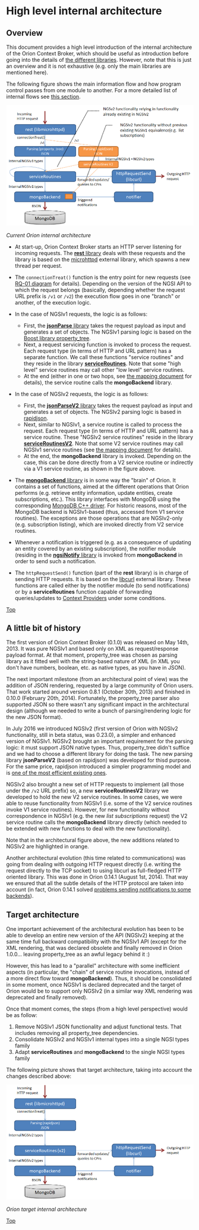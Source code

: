 # <a name="top"></a>High level internal architecture

## Overview

This document provides a high level introduction of the internal architecture of the Orion Context Broker, which should be useful as introduction before going into the details of [the different libraries](sourceCode.md). However, note that this is just an overview and it is not exhaustive (e.g. only the main libraries are mentioned here).

The following figure shows the main information flow and how program control passes from one module to another. For a more detailed list of internal flows see [this section](flowsIndex.md).

![Orion current internal architecture](images/current_architecture.png)

_Current Orion internal architecture_

* At start-up, Orion Context Broker starts an HTTP server listening for incoming requests. The [**rest** library](sourceCode.md#srclibrest) deals with these requests and the library is based on the [microhttpd](https://www.gnu.org/software/libmicrohttpd/) external library, which spawns a new thread per request.

* The `connectionTreat()` function is the entry point for new requests (see [RQ-01 diagram](sourceCode.md#flow-rq-01) for details). Depending on the version of the NGSI API to which the request belongs (basically, depending whether the request URL prefix is `/v1` or `/v2`) the execution flow goes in one "branch" or another, of the execution logic.

* In the case of NGSIv1 requests, the logic is as follows:
	* First, the [**jsonParse** library](sourceCode.md#srclibjsonparse) takes the request payload as input and generates a set of objects. The NGSIv1 parsing logic is based on the [Boost library property_tree](https://theboostcpplibraries.com/boost.propertytree).
	* Next, a request servicing function is invoked to process the request. Each request type (in terms of HTTP and URL pattern) has a separate function. We call these functions "service routines" and they reside in the library [**serviceRoutines**](sourceCode.md#srclibserviceroutines). Note that some "high level" service routines may call other "low level" service routines.
	* At the end (either in one or two hops, see [the mapping document](ServiceRoutines.txt) for details), the service routine calls the **mongoBackend** library.
* In the case of NGSIv2 requests, the logic is as follows:
	* First, the [**jsonParseV2** library](sourceCode.md#srclibjsonparsev2) takes the request payload as input and generates a set of objects. The NGSIv2 parsing logic is based in [rapidjson](http://rapidjson.org).
	* Next, similar to NGSIv1, a service routine is called to process the request. Each request type (in terms of HTTP and URL pattern) has a service routine. These "NGSIv2 service routines" reside in the library [**serviceRoutinesV2**](sourceCode.md#srclibserviceroutinesv2). Note that some V2 service routines may call NGSIv1 service routines (see [the mapping document](ServiceRoutines.txt) for details).
	* At the end, the **mongoBackend** library is invoked. Depending on the case, this can be done directly from a V2 service routine or indirectly via a V1 service routine, as shown in the figure above.
* The [**mongoBackend** library](sourceCode.md#srclibmongobackend) is in some way the "brain" of Orion. It contains a set of functions, aimed at the different operations that Orion performs (e.g. retrieve entity information, update entities, create subscriptions, etc.). This library interfaces with MongoDB using the corresponding [MongoDB C++ driver](http://mongodb.github.io/mongo-cxx-driver/). For historic reasons, most of the MongoDB backend is NGSIv1-based (thus, accessed from V1 service routines). The exceptions are those operations that are NGSIv2-only (e.g. subscription listing), which are invoked directly from V2 service routines.
* Whenever a notification is triggered (e.g. as a consequence of updating an entity covered by an existing subscription), the notifier module (residing in the [**ngsiNotify** library](sourceCode.md#srclibngsinotify) is invoked from **mongoBackend** in order to send such a notification. 
* The `httpRequestSend()` function (part of the **rest** library) is in charge of sending HTTP requests. It is based on the [libcurl](https://curl.haxx.se/libcurl/) external library. These functions are called either by the notifier module (to send notifications) or by a **serviceRoutines** function capable of forwarding queries/updates to [Context Providers](../user/context_providers.md) under some conditions.

[Top](#top)

## A little bit of history

The first version of Orion Context Broker (0.1.0) was released on May 14th, 2013. It was pure NGSIv1 and based only on XML as request/response payload format. At that moment, property_tree was chosen as parsing library as it fitted well with the string-based nature of XML (in XML you don't have numbers, boolean, etc. as native types, as you have in JSON).

The next important milestone (from an architectural point of view) was the addition of JSON rendering, requested by a large community of Orion users. That work started around version 0.8.1 (October 30th, 2013) and finished in 0.10.0 (February 20th, 2014). Fortunately, the property_tree parser also supported JSON so there wasn't any significant impact in the architectural design (although we needed to write a bunch of parsing/rendering logic for the new JSON format).

In July 2016 we introduced NGSIv2 (first version of Orion with NGSIv2 functionality, still in beta status, was 0.23.0), a simpler and enhanced version of NGSIv1. NGSIv2 brought an important requirement for the parsing logic: it must support JSON native types. Thus, property_tree didn't suffice and we had to choose a different library for doing the task. The new parsing library **jsonParseV2** (based on rapidjson) was developed for thisd purpose. For the same price, rapidjson introduced a simpler programming model and is [one of the most efficient existing ones](https://github.com/miloyip/nativejson-benchmark).

NGSIv2 also brought a new set of HTTP requests to implement (all those under the `/v2` URL prefix) so, a new **serviceRoutinesV2** library we developed to hold the new V2 service routines. In some cases, we were able to reuse functionality from NGSIv1 (i.e. some of the V2 service routines invoke V1 service routines). However, for new functionality without correspondence in NGSIv1 (e.g. the new *list subscriptions* request) the V2 service routine calls the **mongoBackend** library directly (which needed to be extended with new functions to deal with the new functionality).

Note that in the architectural figure above, the new additions related to NGSIv2 are highlighted in orange.

Another architectural evolution (this time related to communications) was going from dealing with outgoing HTTP request directly (i.e. writing the request directly to the TCP socket) to using libcurl as full-fledged HTTP oriented library. This was done in Orion 0.14.1 (August 1st, 2014). That way we ensured that all the subtle details of the HTTP protocol are taken into account (in fact, Orion 0.14.1 solved [problems sending notifications to some backends](https://github.com/telefonicaid/fiware-orion/issues/442)).

## Target architecture

One important achievement of the architectural evolution has been to be able to develop an entire new version of the API (NGSIv2) keeping at the same time full backward compatibility with the NGSIv1 API (except for the XML rendering, that was declared obsolete and finally removed in Orion 1.0.0... leaving property_tree as an awful legacy behind it :)

However, this has lead to a "parallel" architecture with some inefficient aspects (in particular, the "chain" of service routine invocations, instead of a more direct flow toward **mongoBackend**). Thus, it should be consolidated in some moment, once NGSIv1 is declared deprecated and the target of Orion would be to support only NGSIv2 (in a similar way XML rendering was deprecated and finally removed).

Once that moment comes, the steps (from a high level perspective) would be as follow:

1. Remove NGSIv1 JSON functionality and adjust functional tests. That includes removing all property_tree dependencies.
2. Consolidate NGSIv2 and NGSIv1 internal types into a single NGSI types family
3. Adapt **serviceRoutines** and **mongoBackend** to the single NGSI types family

The following picture shows that target architecture, taking into account the changes described above:

![Orion target internal architecture](images/target_architecture.png)

_Orion target internal architecture_

[Top](#top)
